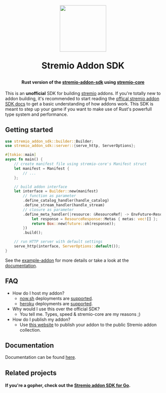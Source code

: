 <h1 align="center">
  <img width="150" src="https://i.imgur.com/QaYvRVJ.png" />
  <p>Stremio Addon SDK</p>
</h1>

<h4 align="center">Rust version of the <a href="https://github.com/Stremio/stremio-addon-sdk" target="_blak">stremio-addon-sdk</a> using <a href="https://github.com/Stremio/stremio-core" target="_blank">stremio-core</a></h4>

This is an **unofficial** SDK for building [stremio](https://www.stremio.com/) addons. If you're totally new to addon building, it's recommended to start reading the [offical stremio addon SDK docs](https://github.com/Stremio/stremio-addon-sdk/tree/master/docs) to get a basic understanding of how addons work. This SDK is meant to step up your game if you want to make use of Rust's powerfull type system and performance.

## Getting started
```rust
use stremio_addon_sdk::builder::Builder;
use stremio_addon_sdk::server::{serve_http, ServerOptions};

#[tokio::main]
async fn main() {
    // create manifest file using stremio-core's Manifest struct
    let manifest = Manifest {
        // ...
    };

    // build addon interface
    let interface = Builder::new(manifest)
        // function as parameter
        .define_catalog_handler(handle_catalog)
        .define_stream_handler(handle_stream)
        // closure as parameter
        .define_meta_handler(|resource: &ResourceRef| -> EnvFuture<ResourceResponse> {
            let response = ResourceResponse::Metas { metas: vec![] };
            return Box::new(future::ok(response));
        })
        .build();

    // run HTTP server with default settings
    serve_http(interface, ServerOptions::default());
}
```

See the [example-addon](example-addon) for more details or take a look at the [documentation](https://github.com/sleeyax/stremio-addon-sdk/wiki/Addon).

## FAQ
* How do I host my addon?
    * [now.sh](https://zeit.co/home) deployments are [supported](https://github.com/sleeyax/stremio-addon-sdk/wiki/Now).
    * [heroku](https://dashboard.heroku.com) deployments are [supported](https://github.com/sleeyax/stremio-addon-sdk/wiki/Heroku).
* Why would I use this over the official SDK?
    * You tell me. Types, speed & stremio-core are my reasons ;)
* How do I publish my addon?
    * Use [this website](https://stremio.github.io/stremio-publish-addon/) to publish your addon to the public Stremio addon collection.

## Documentation
Documentation can be found [here](https://github.com/sleeyax/stremio-addon-sdk/wiki).

## Related projects
#### If you're a gopher, check out the [Stremio addon SDK for Go](https://github.com/Deflix-tv/go-stremio).
